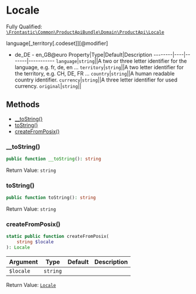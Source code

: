 #  Locale

Fully Qualified: [`\Frontastic\Common\ProductApiBundle\Domain\ProductApi\Locale`](../../../../../src/php/ProductApiBundle/Domain/ProductApi/Locale.php)

language[_territory[.codeset]][@modifier]

- de_DE - en_GB@euro
Property|Type|Default|Description
--------|----|-------|-----------
`language`|`string`||A two or three letter identifier for the language, e.g. fr, de, en …
`territory`|`string`||A two letter identifier for the territory, e.g. CH, DE, FR …
`country`|`string`||A human readable country identifier.
`currency`|`string`||A three letter identifier for used currency.
`original`|`string`||

## Methods

* [__toString()](#__tostring)
* [toString()](#tostring)
* [createFromPosix()](#createfromposix)

### __toString()

```php
public function __toString(): string
```

Return Value: `string`

### toString()

```php
public function toString(): string
```

Return Value: `string`

### createFromPosix()

```php
static public function createFromPosix(
    string $locale
): Locale
```

Argument|Type|Default|Description
--------|----|-------|-----------
`$locale`|`string`||

Return Value: [`Locale`](Locale.md)

